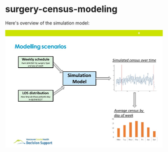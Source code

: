 # surgery-census-modeling

Here's overview of the simulation model: 

![model diagram](https://raw.githubusercontent.com/nayefahmad/surgery-census-modeling/master/data/model-overview.jpg)